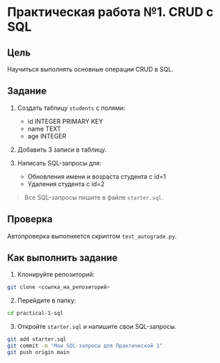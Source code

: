 # Практическая работа №1. CRUD с SQL

## Цель
Научиться выполнять основные операции CRUD в SQL.

## Задание
1. Создать таблицу `students` с полями:
   - id INTEGER PRIMARY KEY
   - name TEXT
   - age INTEGER

2. Добавить 3 записи в таблицу.

3. Написать SQL-запросы для:
   - Обновления имени и возраста студента с id=1
   - Удаления студента с id=2

> Все SQL-запросы пишите в файле `starter.sql`.

## Проверка
Автопроверка выполняется скриптом `test_autograde.py`.

## Как выполнить задание
1. Клонируйте репозиторий:
```bash
git clone <ссылка_на_репозиторий>
```

2. Перейдите в папку:
```bash
cd practical-1-sql
```

3. Откройте `starter.sql` и напишите свои SQL-запросы.

```bash
git add starter.sql
git commit -m "Мои SQL-запросы для Практической 1"
git push origin main
```
